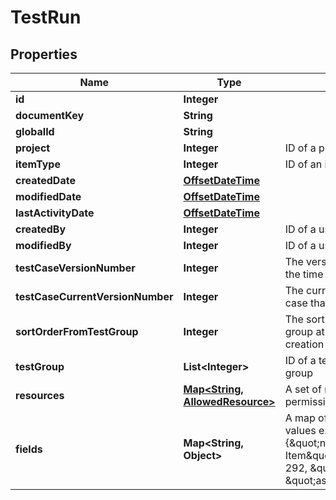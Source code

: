 
# TestRun

## Properties
Name | Type | Description | Notes
------------ | ------------- | ------------- | -------------
**id** | **Integer** |  | 
**documentKey** | **String** |  | 
**globalId** | **String** |  | 
**project** | **Integer** | ID of a project | 
**itemType** | **Integer** | ID of an item type | 
**createdDate** | [**OffsetDateTime**](OffsetDateTime.md) |  | 
**modifiedDate** | [**OffsetDateTime**](OffsetDateTime.md) |  | 
**lastActivityDate** | [**OffsetDateTime**](OffsetDateTime.md) |  | 
**createdBy** | **Integer** | ID of a user | 
**modifiedBy** | **Integer** | ID of a user | 
**testCaseVersionNumber** | **Integer** | The version of the test case at the time of test run creation | 
**testCaseCurrentVersionNumber** | **Integer** | The current version of the test case that the test run is based on |  [optional]
**sortOrderFromTestGroup** | **Integer** | The sort order within the test group at the time of test cycle creation | 
**testGroup** | **List&lt;Integer&gt;** | ID of a test cycle and ID of a test group | 
**resources** | [**Map&lt;String, AllowedResource&gt;**](AllowedResource.md) | A set of resources and allowed permissions | 
**fields** | **Map&lt;String, Object&gt;** | A map of field names to field values e.g. {\&quot;name\&quot;:\&quot;Sample Item\&quot;, \&quot;status\&quot;: 292, \&quot;release\&quot;: 2, \&quot;assigned\&quot;: 23} | 




